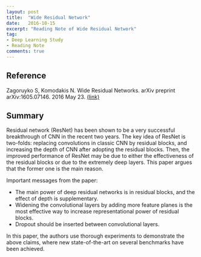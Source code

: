 ```yaml
---
layout: post
title:  "Wide Residual Network"
date:   2016-10-15
excerpt: "Reading Note of Wide Residual Network"
tag:
- Deep Learning Study
- Reading Note
comments: true
---
```


## Reference

Zagoruyko S, Komodakis N. Wide Residual Networks. arXiv preprint arXiv:1605.07146. 2016 May 23. [(link)](https://arxiv.org/abs/1605.07146)

## Summary

Residual network (ResNet) has been shown to be a very successful breakthrough of CNN in the recent two years. The key idea of ResNet is two-folds: replacing convolutions in classic CNN by residual blocks, and increasing the depth of CNN after adopting the residual blocks. Then, the improved performance of ResNet may be due to either the effectiveness of the residual blocks or due to the extremely deep layers. This paper argues that the former one is the main reason. 


Important messages from the paper:

* The main power of deep residual networks is in residual blocks, and the effect of depth is supplementary.
* Widening the convolutional layers by adding more feature planes is the most effective way to increase representational power of residual blocks.
* Dropout should be inserted between convolutional layers.

In this paper, the authors use thorough experiments to demonstrate the above claims, where new state-of-the-art on several benchmarks have been achieved.